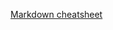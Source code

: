 <!--
<a href=https://github.com/nicolaischmidt/CHRU/blob/c1a3913618083eed1342a050cd3b774647954944/chru_cube_meta.xlsx> LINK <\a>
-->

<a href="{{ 'https://github.com/nicolaischmidt/CHRU/blob/c1a3913618083eed1342a050cd3b774647954944/chru_cube_meta.xlsx'}}" target="_blank">Markdown cheatsheet</a>
  
 <!--
<li><a href="{{ 'https://www.markdownguide.org/cheat-sheet/'}}" target="_blank">Markdown cheatsheet</a></li>  
-->
